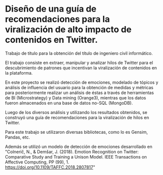 # Diseño de una guía de recomendaciones para la viralización de alto impacto de contenidos en Twitter.

Trabajo de título para la obtención del título de ingeniero civil informático.

El trabajo consiste en extraer, manipular y analizar hilos de Twitter para el descubrimiento de patrones que incentivan la viralización de contenidos en la plataforma. 

En este proyecto se realizó detección de emociones, modelado de tópicos y análisis de influencia del usuario para la obtención de medidas y métricas para posteriormente realizar un análisis de éstas a través de herramientas de BI (Microstrategy) y Data mining (Orange3), mientras que los datos fueron almacenados en una base de datos no-SQL (MongoDB).

Luego de los diversos análisis y utilizando los resultados obtenidos, se construyó una guía de recomendaciones para la viralización de hilos en Twitter.

Para este trabajo se utilizaron diversas bibliotecas, como lo es Gensim, Pandas, etc. 

Además se utilizó un modelo de detección de emociones desarrollado en "Colnerič, N., & Demšar, J. (2018). Emotion Recognition on Twitter: Comparative Study and Training a Unison Model. IEEE Transactions on Affective Computing, PP (99), 1. https://doi.org/10.1109/TAFFC.2018.2807817"
